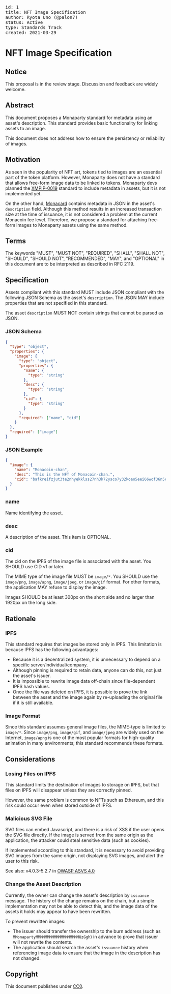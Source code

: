 <pre>
id: 1
title: NFT Image Specification
author: Ryota Uno (@palon7)
status: Active
type: Standards Track
created: 2021-03-29
</pre>

# NFT Image Specification

## Notice

This proposal is in the review stage. Discussion and feedback are widely welcome.

## Abstract

This document proposes a Monaparty standard for metadata using an asset's description.
This standard provides basic functionality for linking assets to an image.

This document does not address how to ensure the persistency or reliability of images.

## Motivation

As seen in the popularity of NFT art, tokens tied to images are an essential part of the token platform. However, Monaparty does not have a standard that allows free-form image data to be linked to tokens. Monaparty devs planned the [XMPIP-0019](https://github.com/monaparty/XMPIP/blob/master/XMPIP-0019.md) standard to include metadata in assets, but it is not implemented yet.

On the other hand, [Monacard](https://card.mona.jp/) contains metadata in JSON in the asset's `description` field. Although this method results in an increased transaction size at the time of issuance, it is not considered a problem at the current Monacoin fee level.
Therefore, we propose a standard for attaching free-form images to Monaparty assets using the same method.

## Terms

The keywords "MUST", "MUST NOT", "REQUIRED", "SHALL", "SHALL NOT", "SHOULD", "SHOULD NOT", "RECOMMENDED", "MAY", and "OPTIONAL" in this document are to be interpreted as described in RFC 2119.

## Specification

Assets compliant with this standard MUST include JSON compliant with the following JSON Schema as the asset's `description`.
The JSON MAY include properties that are not specified in this standard.

The asset `description` MUST NOT contain strings that cannot be parsed as JSON.

### JSON Schema

```json
{
  "type": "object",
  "properties": {
    "image": {
      "type": "object",
      "properties": {
        "name": {
          "type": "string"
        },
        "desc": {
          "type": "string"
        },
        "cid": {
          "type": "string"
        }
      },
      "required": ["name", "cid"]
    }
  },
  "required": ["image"]
}
```

### JSON Example

```json
{
  "image": {
    "name": "Monacoin-chan",
    "desc": "This is the NFT of Monacoin-chan.",
    "cid": "bafkreifzjut3te2nhyekklss27nh3k72ysco7y32koao5eei66wof36n5e"
  }
}
```

### name

Name identifying the asset.

### desc

A description of the asset. This item is OPTIONAL.

### cid

The cid on the IPFS of the image file is associated with the asset. You SHOULD use CID v1 or later.

The MIME type of the image file MUST be `image/*`. You SHOULD use the `image/png`, `image/apng`, `image/jpeg`, or `image/gif` format. For other formats, the application MAY refuse to display the image.

Images SHOULD be at least 300px on the short side and no larger than 1920px on the long side.

## Rationale

### IPFS

This standard requires that images be stored only in IPFS. This limitation is because IPFS has the following advantages:

- Because it is a decentralized system, it is unnecessary to depend on a specific server/individual/company.
- Although pinning is required to retain data, anyone can do this, not just the asset's issuer.
- It is impossible to rewrite image data off-chain since file-dependent IPFS hash values.
- Once the file was deleted on IPFS, it is possible to prove the link between the asset and the image again by re-uploading the original file if it is still available.

### Image Format

Since this standard assumes general image files, the MIME-type is limited to `image/*`. Since `image/png`, `image/gif`, and `image/jpeg` are widely used on the Internet, `image/apng` is one of the most popular formats for high-quality animation in many environments; this standard recommends these formats.

## Considerations

### Losing Files on IPFS

This standard limits the destination of images to storage on IPFS, but that files on IPFS will disappear unless they are correctly pinned.

However, the same problem is common to NFTs such as Ethereum, and this risk could occur even when stored outside of IPFS.

### Malicious SVG File

SVG files can embed Javascript, and there is a risk of XSS if the user opens the SVG file directly.
If the image is served from the same origin as the application, the attacker could steal sensitive data (such as cookies).

If implemented according to this standard, it is necessary to avoid providing SVG images from the same origin, not displaying SVG images, and alert the user to this risk.

See also: v4.0.3-5.2.7 in [OWASP ASVS 4.0](https://github.com/OWASP/ASVS/blob/v4.0.3/4.0/en/0x13-V5-Validation-Sanitization-Encoding.md)

### Change the Asset Description

Currently, the owner can change the asset's description by `issuance` message.
The history of the change remains on the chain, but a simple implementation may not be able to detect this, and the image data of the assets it holds may appear to have been rewritten.

To prevent rewritten images:

- The issuer should transfer the ownership to the burn address (such as `MMonapartyMMMMMMMMMMMMMMMMMMMUzGgh`) in advance to prove that issuer will not rewrite the contents.
- The application should search the asset's `issuance` history when referencing image data to ensure that the image in the description has not changed.

## Copyright

This document publishes under [CC0](https://creativecommons.org/publicdomain/zero/1.0/).
